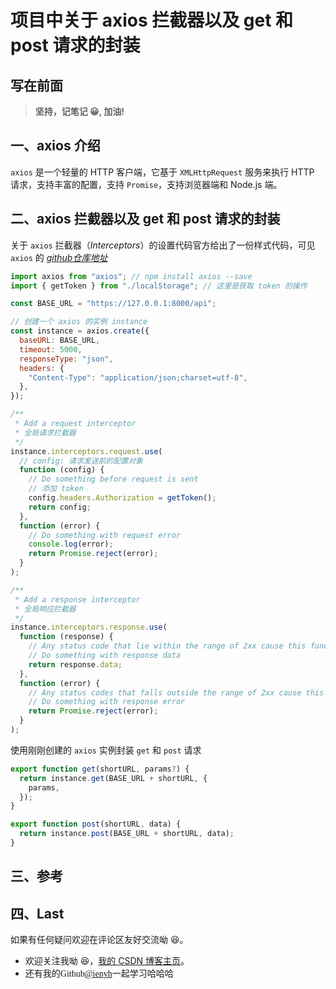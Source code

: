 # 项目中关于 axios 拦截器以及 get 和 post 请求的封装

## 写在前面

> **坚持，记笔记 😀, 加油!**

## 一、axios 介绍

`axios` 是一个轻量的 HTTP 客户端，它基于 `XMLHttpRequest` 服务来执行 HTTP 请求，支持丰富的配置，支持 `Promise`，支持浏览器端和 Node.js 端。

## 二、axios 拦截器以及 get 和 post 请求的封装

关于 `axios` 拦截器（_Interceptors_）的设置代码官方给出了一份样式代码，可见 `axios` 的 [*github仓库地址*](https://github.com/axios/axios#interceptors)

```javascript
import axios from "axios"; // npm install axios --save
import { getToken } from "./localStorage"; // 这里是获取 token 的操作

const BASE_URL = "https://127.0.0.1:8000/api";

// 创建一个 axios 的实例 instance
const instance = axios.create({
  baseURL: BASE_URL,
  timeout: 5000,
  responseType: "json",
  headers: {
    "Content-Type": "application/json;charset=utf-8",
  },
});

/**
 * Add a request interceptor
 * 全局请求拦截器
 */
instance.interceptors.request.use(
  // config: 请求发送前的配置对象
  function (config) {
    // Do something before request is sent
    // 添加 token
    config.headers.Authorization = getToken();
    return config;
  },
  function (error) {
    // Do something with request error
    console.log(error);
    return Promise.reject(error);
  }
);

/**
 * Add a response interceptor
 * 全局响应拦截器
 */
instance.interceptors.response.use(
  function (response) {
    // Any status code that lie within the range of 2xx cause this function to trigger
    // Do something with response data
    return response.data;
  },
  function (error) {
    // Any status codes that falls outside the range of 2xx cause this function to trigger
    // Do something with response error
    return Promise.reject(error);
  }
);
```

使用刚刚创建的 `axios` 实例封装 `get` 和 `post` 请求

```javascript
export function get(shortURL, params?) {
  return instance.get(BASE_URL + shortURL, {
    params,
  });
}

export function post(shortURL, data) {
  return instance.post(BASE_URL + shortURL, data);
}
```

## 三、参考

## 四、Last

如果有任何疑问欢迎在评论区友好交流呦 😆。

- 欢迎关注我呦 😆，[我的 CSDN 博客主页](https://blog.csdn.net/qq_45265059)。
- 还有我的<font face="Hack">Github[@ienyh](https://github.com/ienyh)<font>一起学习哈哈哈 👨‍💻
